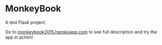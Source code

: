 MonkeyBook
==========

A test Flask project.

Go to [monkeybook2015.herokuapp.com](http://monkeybook2015.herokuapp.com/)
to see full description and try the app in action!
